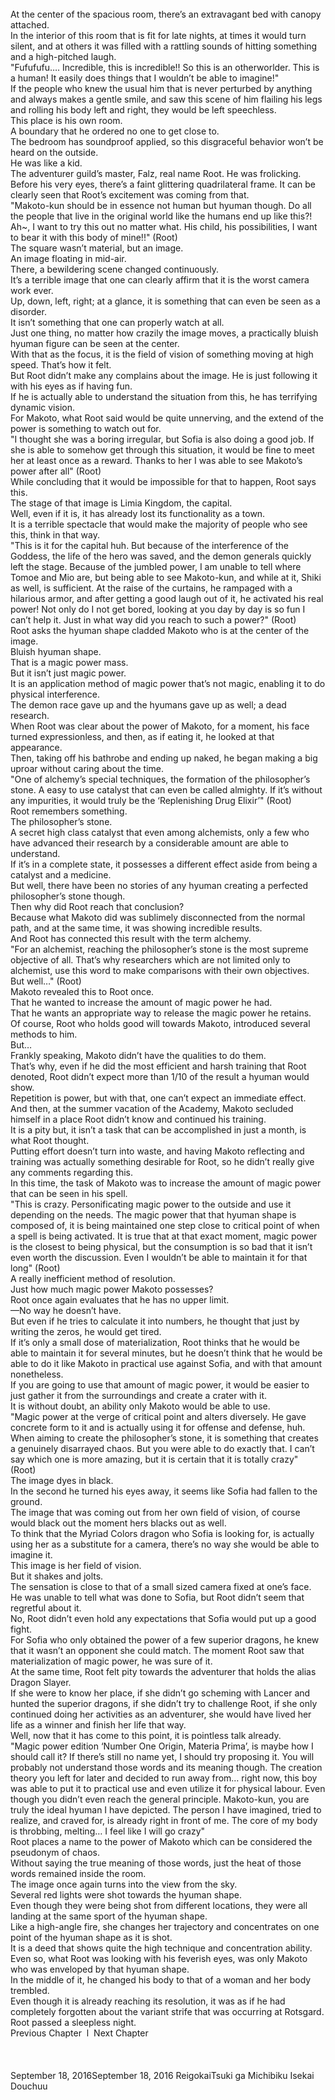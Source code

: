 <br/>
At the center of the spacious room, there’s an extravagant bed with canopy attached.<br/>
In the interior of this room that is fit for late nights, at times it would turn silent, and at others it was filled with a rattling sounds of hitting something and a high-pitched laugh.<br/>
"Fufufufu…. Incredible, this is incredible!! So this is an otherworlder. This is a human! It easily does things that I wouldn’t be able to imagine!" <br/>
If the people who knew the usual him that is never perturbed by anything and always makes a gentle smile, and saw this scene of him flailing his legs and rolling his body left and right, they would be left speechless.<br/>
This place is his own room.<br/>
A boundary that he ordered no one to get close to.<br/>
The bedroom has soundproof applied, so this disgraceful behavior won’t be heard on the outside.<br/>
He was like a kid.<br/>
The adventurer guild’s master, Falz, real name Root. He was frolicking.<br/>
Before his very eyes, there’s a faint glittering quadrilateral frame. It can be clearly seen that Root’s excitement was coming from that.<br/>
"Makoto-kun should be in essence not human but hyuman though. Do all the people that live in the original world like the humans end up like this?! Ah~, I want to try this out no matter what. His child, his possibilities, I want to bear it with this body of mine!!" (Root)<br/>
The square wasn’t material, but an image.<br/>
An image floating in mid-air.<br/>
There, a bewildering scene changed continuously.<br/>
It’s a terrible image that one can clearly affirm that it is the worst camera work ever. <br/>
Up, down, left, right; at a glance, it is something that can even be seen as a disorder.<br/>
It isn’t something that one can properly watch at all.<br/>
Just one thing, no matter how crazily the image moves, a practically bluish hyuman figure can be seen at the center.<br/>
With that as the focus, it is the field of vision of something moving at high speed. That’s how it felt.<br/>
But Root didn’t make any complains about the image. He is just following it with his eyes as if having fun.<br/>
If he is actually able to understand the situation from this, he has terrifying dynamic vision.<br/>
For Makoto, what Root said would be quite unnerving, and the extend of the power is something to watch out for.<br/>
"I thought she was a boring irregular, but Sofia is also doing a good job. If she is able to somehow get through this situation, it would be fine to meet her at least once as a reward. Thanks to her I was able to see Makoto’s power after all" (Root)<br/>
While concluding that it would be impossible for that to happen, Root says this.<br/>
The stage of that image is Limia Kingdom, the capital.<br/>
Well, even if it is, it has already lost its functionality as a town.<br/>
It is a terrible spectacle that would make the majority of people who see this, think in that way.<br/>
"This is it for the capital huh. But because of the interference of the Goddess, the life of the hero was saved, and the demon generals quickly left the stage. Because of the jumbled power, I am unable to tell where Tomoe and Mio are, but being able to see Makoto-kun, and while at it, Shiki as well, is sufficient. At the raise of the curtains, he rampaged with a hilarious armor, and after getting a good laugh out of it, he activated his real power! Not only do I not get bored, looking at you day by day is so fun I can’t help it. Just in what way did you reach to such a power?" (Root)<br/>
Root asks the hyuman shape cladded Makoto who is at the center of the image.<br/>
Bluish hyuman shape.<br/>
That is a magic power mass.<br/>
But it isn’t just magic power.<br/>
It is an application method of magic power that’s not magic, enabling it to do physical interference.<br/>
The demon race gave up and the hyumans gave up as well; a dead research.<br/>
When Root was clear about the power of Makoto, for a moment, his face turned expressionless, and then, as if eating it, he looked at that appearance. <br/>
Then, taking off his bathrobe and ending up naked, he began making a big uproar without caring about the time. <br/>
 "One of alchemy’s special techniques, the formation of the philosopher’s stone. A easy to use catalyst that can even be called almighty. If it’s without any impurities, it would truly be the ‘Replenishing Drug Elixir’" (Root)<br/>
Root remembers something.<br/>
The philosopher’s stone.<br/>
A secret high class catalyst that even among alchemists, only a few who have advanced their research by a considerable amount are able to understand.<br/>
If it’s in a complete state, it possesses a different effect aside from being a catalyst and a medicine.<br/>
But well, there have been no stories of any hyuman creating a perfected philosopher’s stone though.<br/>
Then why did Root reach that conclusion?<br/>
Because what Makoto did was sublimely disconnected from the normal path, and at the same time, it was showing incredible results.<br/>
And Root has connected this result with the term alchemy.<br/>
"For an alchemist, reaching the philosopher’s stone is the most supreme objective of all. That’s why researchers which are not limited only to alchemist, use this word to make comparisons with their own objectives. But well…" (Root)<br/>
Makoto revealed this to Root once.<br/>
That he wanted to increase the amount of magic power he had.<br/>
That he wants an appropriate way to release the magic power he retains.<br/>
Of course, Root who holds good will towards Makoto, introduced several methods to him.<br/>
But…<br/>
Frankly speaking, Makoto didn’t have the qualities to do them.<br/>
That’s why, even if he did the most efficient and harsh training that Root denoted, Root didn’t expect more than 1/10 of the result a hyuman would show.<br/>
Repetition is power, but with that, one can’t expect an immediate effect.<br/>
And then, at the summer vacation of the Academy, Makoto secluded himself in a place Root didn’t know and continued his training.<br/>
It is a pity but, it isn’t a task that can be accomplished in just a month, is what Root thought.<br/>
Putting effort doesn’t turn into waste, and having Makoto reflecting and training was actually something desirable for Root, so he didn’t really give any comments regarding this.<br/>
In this time, the task of Makoto was to increase the amount of magic power that can be seen in his spell.<br/>
"This is crazy. Personificating magic power to the outside and use it depending on the needs. The magic power that that hyuman shape is composed of, it is being maintained one step close to critical point of when a spell is being activated. It is true that at that exact moment, magic power is the closest to being physical, but the consumption is so bad that it isn’t even worth the discussion. Even I wouldn’t be able to maintain it for that long" (Root)<br/>
A really inefficient method of resolution.<br/>
Just how much magic power Makoto possesses? <br/>
Root once again evaluates that he has no upper limit.<br/>
—No way he doesn’t have.<br/>
But even if he tries to calculate it into numbers, he thought that just by writing the zeros, he would get tired.<br/>
If it’s only a small dose of materialization, Root thinks that he would be able to maintain it for several minutes, but he doesn’t think that he would be able to do it like Makoto in practical use against Sofia, and with that amount nonetheless.<br/>
If you are going to use that amount of magic power, it would be easier to just gather it from the surroundings and create a crater with it. <br/>
It is without doubt, an ability only Makoto would be able to use.<br/>
"Magic power at the verge of critical point and alters diversely. He gave concrete form to it and is actually using it for offense and defense, huh. When aiming to create the philosopher’s stone, it is something that creates a genuinely disarrayed chaos. But you were able to do exactly that. I can’t say which one is more amazing, but it is certain that it is totally crazy" (Root)<br/>
The image dyes in black.<br/>
In the second he turned his eyes away, it seems like Sofia had fallen to the ground.<br/>
The image that was coming out from her own field of vision, of course would black out the moment hers blacks out as well.<br/>
To think that the Myriad Colors dragon who Sofia is looking for, is actually using her as a substitute for a camera, there’s no way she would be able to imagine it.<br/>
This image is her field of vision.<br/>
But it shakes and jolts. <br/>
The sensation is close to that of a small sized camera fixed at one’s face.<br/>
He was unable to tell what was done to Sofia, but Root didn’t seem that regretful about it.<br/>
No, Root didn’t even hold any expectations that Sofia would put up a good fight.<br/>
For Sofia who only obtained the power of a few superior dragons, he knew that it wasn’t an opponent she could match. The moment Root saw that materialization of magic power, he was sure of it.<br/>
At the same time, Root felt pity towards the adventurer that holds the alias Dragon Slayer.<br/>
If she were to know her place, if she didn’t go scheming with Lancer and hunted the superior dragons, if she didn’t try to challenge Root, if she only continued doing her activities as an adventurer, she would have lived her life as a winner and finish her life that way. <br/>
Well, now that it has come to this point, it is pointless talk already.<br/>
"Magic power edition ‘Number One Origin, Materia Prima’, is maybe how I should call it? If there’s still no name yet, I should try proposing it. You will probably not understand those words and its meaning though. The creation theory you left for later and decided to run away from… right now, this boy was able to put it to practical use and even utilize it for physical labour. Even though you didn’t even reach the general principle. Makoto-kun, you are truly the ideal hyuman I have depicted. The person I have imagined, tried to realize, and craved for, is already right in front of me. The core of my body is throbbing, melting… I feel like I will go crazy" <br/>
Root places a name to the power of Makoto which can be considered the pseudonym of chaos.<br/>
Without saying the true meaning of those words, just the heat of those words remained inside the room.<br/>
The image once again turns into the view from the sky.<br/>
Several red lights were shot towards the hyuman shape.<br/>
Even though they were being shot from different locations, they were all landing at the same sport of the hyuman shape.<br/>
Like a high-angle fire, she changes her trajectory and concentrates on one point of the hyuman shape as it is shot.<br/>
It is a deed that shows quite the high technique and concentration ability.<br/>
Even so, what Root was looking with his feverish eyes, was only Makoto who was enveloped by that hyuman shape.<br/>
In the middle of it, he changed his body to that of a woman and her body trembled.<br/>
Even though it is already reaching its resolution, it was as if he had completely forgotten about the variant strife that was occurring at Rotsgard. <br/>
Root passed a sleepless night.<br/>
Previous Chapter  l  Next Chapter<br/>
<br/>
<br/>
<br/>
September 18, 2016September 18, 2016 ReigokaiTsuki ga Michibiku Isekai Douchuu <br/>
<br/>
<br/>
